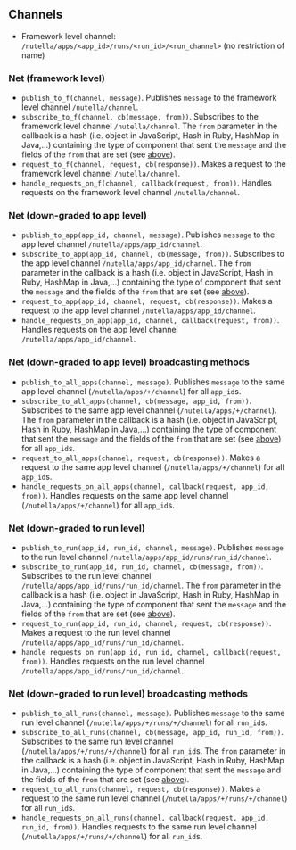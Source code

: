 ## Channels
- Framework level channel: `/nutella/apps/<app_id>/runs/<run_id>/<run_channel>` (no restriction of name)


### Net (framework level)
- `publish_to_f(channel, message)`. Publishes `message` to the framework level channel `/nutella/channel`. 
- `subscribe_to_f(channel, cb(message, from))`. Subscribes to the framework level channel `/nutella/channel`. The `from` parameter in the callback is a hash (i.e. object in JavaScript, Hash in Ruby, HashMap in Java,...) containing the type of component that sent the `message` and the fields of the `from` that are set (see [above](Components-communications#from-field)).
- `request_to_f(channel, request, cb(response))`. Makes a request to the framework level channel `/nutella/channel`. 
- `handle_requests_on_f(channel, callback(request, from))`. Handles requests on the framework level channel `/nutella/channel`. 

### Net (down-graded to app level)
- `publish_to_app(app_id, channel, message)`. Publishes `message` to the app level channel `/nutella/apps/app_id/channel`. 
- `subscribe_to_app(app_id, channel, cb(message, from))`. Subscribes to the app level channel `/nutella/apps/app_id/channel`. The `from` parameter in the callback is a hash (i.e. object in JavaScript, Hash in Ruby, HashMap in Java,...) containing the type of component that sent the `message` and the fields of the `from` that are set (see [above](Components-communications#from-field)).
- `request_to_app(app_id, channel, request, cb(response))`. Makes a request to the app level channel `/nutella/apps/app_id/channel`. 
- `handle_requests_on_app(app_id, channel, callback(request, from))`. Handles requests on the app level channel `/nutella/apps/app_id/channel`. 

### Net (down-graded to app level) broadcasting methods
- `publish_to_all_apps(channel, message)`. Publishes `message` to the same app level channel (`/nutella/apps/+/channel`) for all `app_id`s.
- `subscribe_to_all_apps(channel, cb(message, app_id, from))`. Subscribes to the same app level channel (`/nutella/apps/+/channel`). The `from` parameter in the callback is a hash (i.e. object in JavaScript, Hash in Ruby, HashMap in Java,...) containing the type of component that sent the `message` and the fields of the `from` that are set (see [above](Components-communications#from-field)) for all `app_id`s.
- `request_to_all_apps(channel, request, cb(response))`. Makes a request to the same app level channel (`/nutella/apps/+/channel`) for all `app_id`s.
- `handle_requests_on_all_apps(channel, callback(request, app_id, from))`. Handles requests on the same app level channel (`/nutella/apps/+/channel`) for all `app_id`s.

### Net (down-graded to run level)
- `publish_to_run(app_id, run_id, channel, message)`. Publishes `message` to the run level channel `/nutella/apps/app_id/runs/run_id/channel`.
- `subscribe_to_run(app_id, run_id, channel, cb(message, from))`. Subscribes to the run level channel `/nutella/apps/app_id/runs/run_id/channel`. The `from` parameter in the callback is a hash (i.e. object in JavaScript, Hash in Ruby, HashMap in Java,...) containing the type of component that sent the `message` and the fields of the `from` that are set (see [above](Components-communications#from-field)).
- `request_to_run(app_id, run_id, channel, request, cb(response))`. Makes a request to the run level channel `/nutella/apps/app_id/runs/run_id/channel`.
- `handle_requests_on_run(app_id, run_id, channel, callback(request, from))`. Handles requests on the run level channel `/nutella/apps/app_id/runs/run_id/channel`.

### Net (down-graded to run level) broadcasting methods
- `publish_to_all_runs(channel, message)`. Publishes `message` to the same run level channel (`/nutella/apps/+/runs/+/channel`) for all `run_id`s.
- `subscribe_to_all_runs(channel, cb(message, app_id, run_id, from))`. Subscribes to the same run level channel (`/nutella/apps/+/runs/+/channel`) for all `run_id`s. The `from` parameter in the callback is a hash (i.e. object in JavaScript, Hash in Ruby, HashMap in Java,...) containing the type of component that sent the `message` and the fields of the `from` that are set (see [above](Components-communications#from-field)).
- `request_to_all_runs(channel, request, cb(response))`. Makes a request to the same run level channel (`/nutella/apps/+/runs/+/channel`) for all `run_id`s.
- `handle_requests_on_all_runs(channel, callback(request, app_id, run_id, from))`. Handles requests to the same run level channel (`/nutella/apps/+/runs/+/channel`) for all `run_id`s.